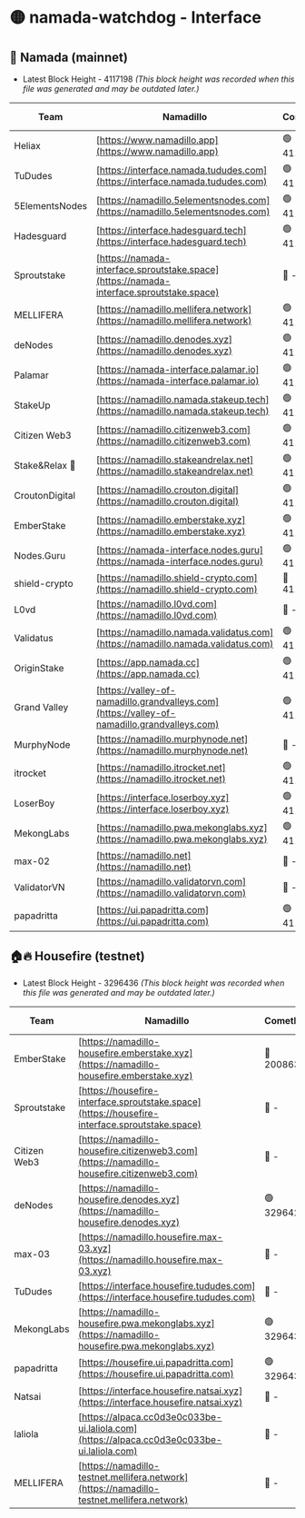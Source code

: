 # 🟡 namada-watchdog - Interface

## 🚀 Namada (mainnet)
- Latest Block Height - 4117198 *(This block height was recorded when this file was generated and may be outdated later.)*

| Team | Namadillo | CometBFT | Indexer | MASP Indexer |
|-|-|-|-|-|
| Heliax | [https://www.namadillo.app](https://www.namadillo.app) | 🟢 4117166 | 🟢 4117166 | 🟡 4116945 |
| TuDudes | [https://interface.namada.tududes.com](https://interface.namada.tududes.com) | 🟢 4117163 | 🟢 4117162 | 🟡 4116945 |
| 5ElementsNodes | [https://namadillo.5elementsnodes.com](https://namadillo.5elementsnodes.com) | 🟢 4117167 | 🟢 4117167 | 🟡 4116945 |
| Hadesguard | [https://interface.hadesguard.tech](https://interface.hadesguard.tech) | 🟢 4117168 | 🟢 4117162 | 🟡 4116945 |
| Sproutstake | [https://namada-interface.sproutstake.space](https://namada-interface.sproutstake.space) | 🔴 - | 🔴 3738134 | 🔴 - |
| MELLIFERA | [https://namadillo.mellifera.network](https://namadillo.mellifera.network) | 🟢 4117172 | 🟢 4117172 | 🔴 3765769 |
| deNodes | [https://namadillo.denodes.xyz](https://namadillo.denodes.xyz) | 🟢 4117172 | 🟢 4117172 | 🟡 4116945 |
| Palamar | [https://namada-interface.palamar.io](https://namada-interface.palamar.io) | 🟢 4117173 | 🟢 4117173 | 🟡 4116945 |
| StakeUp | [https://namadillo.namada.stakeup.tech](https://namadillo.namada.stakeup.tech) | 🟢 4117174 | 🟢 4117174 | 🟡 4116945 |
| Citizen Web3 | [https://namadillo.citizenweb3.com](https://namadillo.citizenweb3.com) | 🟢 4117175 | 🟢 4117172 | 🟡 4116945 |
| Stake&Relax 🦥 | [https://namadillo.stakeandrelax.net](https://namadillo.stakeandrelax.net) | 🟢 4117175 | 🟢 4117175 | 🔴 3765769 |
| CroutonDigital | [https://namadillo.crouton.digital](https://namadillo.crouton.digital) | 🟢 4117176 | 🟢 4117176 | 🟡 4116945 |
| EmberStake | [https://namadillo.emberstake.xyz](https://namadillo.emberstake.xyz) | 🟢 4117177 | 🟢 4117177 | 🟡 4116945 |
| Nodes.Guru | [https://namada-interface.nodes.guru](https://namada-interface.nodes.guru) | 🟢 4117178 | 🟢 4117178 | 🟡 4116945 |
| shield-crypto | [https://namadillo.shield-crypto.com](https://namadillo.shield-crypto.com) | 🔴 4110578 | 🔴 - | 🔴 - |
| L0vd | [https://namadillo.l0vd.com](https://namadillo.l0vd.com) | 🔴 - | 🔴 - | 🔴 - |
| Validatus | [https://namadillo.namada.validatus.com](https://namadillo.namada.validatus.com) | 🟢 4117186 | 🟢 4117186 | 🔴 3819812 |
| OriginStake | [https://app.namada.cc](https://app.namada.cc) | 🟢 4117187 | 🟢 4117186 | 🟡 4116945 |
| Grand Valley | [https://valley-of-namadillo.grandvalleys.com](https://valley-of-namadillo.grandvalleys.com) | 🟢 4117187 | 🟢 4117187 | 🟡 4116945 |
| MurphyNode | [https://namadillo.murphynode.net](https://namadillo.murphynode.net) | 🔴 - | 🔴 - | 🔴 - |
| itrocket | [https://namadillo.itrocket.net](https://namadillo.itrocket.net) | 🟢 4117190 | 🟢 4117190 | 🟡 4116945 |
| LoserBoy | [https://interface.loserboy.xyz](https://interface.loserboy.xyz) | 🟢 4117190 | 🟢 4117190 | 🟡 4116945 |
| MekongLabs | [https://namadillo.pwa.mekonglabs.xyz](https://namadillo.pwa.mekonglabs.xyz) | 🟢 4117191 | 🟢 4117191 | 🟡 4116945 |
| max-02 | [https://namadillo.net](https://namadillo.net) | 🔴 - | 🔴 - | 🔴 - |
| ValidatorVN | [https://namadillo.validatorvn.com](https://namadillo.validatorvn.com) | 🔴 - | 🔴 - | 🔴 - |
| papadritta | [https://ui.papadritta.com](https://ui.papadritta.com) | 🟢 4117198 | 🟢 4117198 | 🟡 4116945 |

## 🏠🔥 Housefire (testnet)
- Latest Block Height - 3296436 *(This block height was recorded when this file was generated and may be outdated later.)*

| Team | Namadillo | CometBFT | Indexer | MASP Indexer |
|-|-|-|-|-|
| EmberStake | [https://namadillo-housefire.emberstake.xyz](https://namadillo-housefire.emberstake.xyz) | 🔴 2008636 | 🔴 - | 🔴 - |
| Sproutstake | [https://housefire-interface.sproutstake.space](https://housefire-interface.sproutstake.space) | 🔴 - | 🔴 - | 🔴 - |
| Citizen Web3 | [https://namadillo-housefire.citizenweb3.com](https://namadillo-housefire.citizenweb3.com) | 🔴 - | 🔴 - | 🔴 - |
| deNodes | [https://namadillo-housefire.denodes.xyz](https://namadillo-housefire.denodes.xyz) | 🟢 3296424 | 🟢 3296424 | 🔴 3289907 |
| max-03 | [https://namadillo.housefire.max-03.xyz](https://namadillo.housefire.max-03.xyz) | 🔴 - | 🔴 - | 🔴 - |
| TuDudes | [https://interface.housefire.tududes.com](https://interface.housefire.tududes.com) | 🔴 - | 🔴 - | 🔴 - |
| MekongLabs | [https://namadillo-housefire.pwa.mekonglabs.xyz](https://namadillo-housefire.pwa.mekonglabs.xyz) | 🟢 3296435 | 🟢 3296435 | 🔴 3289907 |
| papadritta | [https://housefire.ui.papadritta.com](https://housefire.ui.papadritta.com) | 🟢 3296436 | 🟢 3296436 | 🔴 - |
| Natsai | [https://interface.housefire.natsai.xyz](https://interface.housefire.natsai.xyz) | 🔴 - | 🔴 - | 🔴 - |
| laliola | [https://alpaca.cc0d3e0c033be-ui.laliola.com](https://alpaca.cc0d3e0c033be-ui.laliola.com) | 🔴 - | 🔴 - | 🔴 - |
| MELLIFERA | [https://namadillo-testnet.mellifera.network](https://namadillo-testnet.mellifera.network) | 🔴 - | 🔴 2778001 | 🔴 2607259 |

